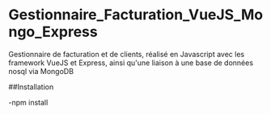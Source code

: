 # Gestionnaire_Facturation_VueJS_Mongo_Express
Gestionnaire de facturation et de clients, réalisé en Javascript avec les framework VueJS et Express, ainsi qu'une liaison à une base de données nosql via MongoDB


##Installation

-npm install

